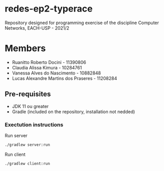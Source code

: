 # redes-ep2-typerace
Repository designed for programming exercise of the discipline Computer Networks, EACH-USP - 2021/2

# Members
* Ruanitto Roberto Docini - 11390806
* Claudia Alissa Kimura - 10284761
* Vanessa Alves do Nascimento - 10882848
* Lucas Alexandre Martins dos Praseres - 11208284



## Pre-requisites
* JDK 11 ou greater 
* Gradle (included on the repository, installation not nedded)

### Exectution instructions
Run server
```sh
./gradlew server:run
```

Run client
```sh
./gradlew client:run
```

